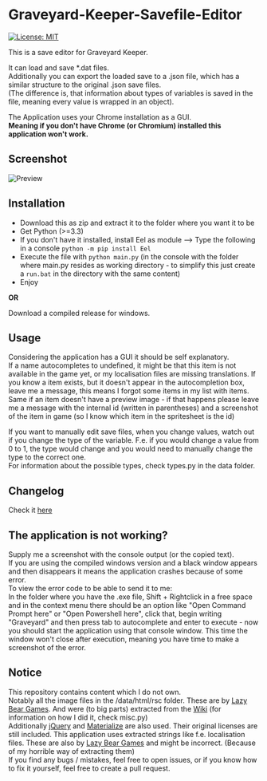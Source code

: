 Graveyard-Keeper-Savefile-Editor
================================
[![License: MIT](https://img.shields.io/badge/License-MIT-yellow.svg)](https://opensource.org/licenses/MIT)

This is a save editor for Graveyard Keeper.  

It can load and save *.dat files.  
Additionally you can export the loaded save to a .json file, which has a similar structure to the original .json save files.  
(The difference is, that information about types of variables is saved in the file, meaning every value is wrapped in an object).  

The Application uses your Chrome installation as a GUI.  
**Meaning if you don't have Chrome (or Chromium) installed this application won't work.**

## Screenshot

![Preview](https://i.imgur.com/P5izmMi.png)

## Installation

* Download this as zip and extract it to the folder where you want it to be
* Get Python (>=3.3)
* If you don't have it installed, install Eel as module --> Type the following in a console `python -m pip install Eel`
* Execute the file with `python main.py` (in the console with the folder where main.py resides as working directory - to simplify this just create a `run.bat` in the directory with the same content)
* Enjoy

**OR**

Download a compiled release for windows.

## Usage

Considering the application has a GUI it should be self explanatory.  
If a name autocompletes to undefined, it might be that this item is not available in the game yet, or my localisation files are missing translations.
If you know a item exists, but it doesn't appear in the autocompletion box, leave me a message, this means I forgot some items in my list with items.
Same if an item doesn't have a preview image - if that happens please leave me a message with the internal id (written in parentheses) and a screenshot of the item in game (so I know which item in the spritesheet is the id)


If you want to manually edit save files, when you change values, watch out if you change the type of the variable. F.e. if you would change a value from 0 to 1, the type would change and you would need to manually change the type to the correct one.  
For information about the possible types, check types.py in the data folder.  


## Changelog

Check it [here](https://github.com/NetroScript/Graveyard-Keeper-Savefile-Editor/blob/master/changelog.md)


## The application is not working?

Supply me a screenshot with the console output (or the copied text).  
If you are using the compiled windows version and a black window appears and then disappears it means the application crashes because of some error.  
To view the error code to be able to send it to me:  
In the folder where you have the .exe file, Shift + Rightclick in a free space and in the context menu there should be an option like "Open Command Prompt here" or "Open Powershell here", click that, begin writing "Graveyard" and then press tab to autocomplete and enter to execute - now you should start the application using that console window. This time the window won't close after execution, meaning you have time to make a screenshot of the error.

## Notice

This repository contains content which I do not own.  
Notably all the image files in the /data/html/rsc folder. These are by [Lazy Bear Games](http://lazybeargames.com/). And were (to big parts) extracted from the [Wiki](https://graveyardkeeper.gamepedia.com/Graveyard_Keeper_Wiki) (for information on how I did it, check misc.py)  
Additionally [jQuery](https://jquery.com/) and [Materialize](https://materializecss.com/) are also used. Their original licenses are still included.
This application uses extracted strings like f.e. localisation files. These are also by [Lazy Bear Games](http://lazybeargames.com/) and might be incorrect. (Because of my horrible way of extracting them)  
If you find any bugs / mistakes, feel free to open issues, or if you know how to fix it yourself, feel free to create a pull request.